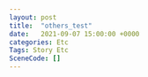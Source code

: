 ```yaml
---
layout: post
title:  "others_test"
date:   2021-09-07 15:00:00 +0000
categories: Etc
Tags: Story Etc
SceneCode: []
---
```

